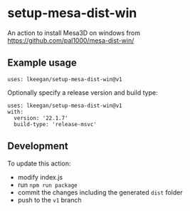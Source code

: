 # setup-mesa-dist-win

An action to install Mesa3D on windows from https://github.com/pal1000/mesa-dist-win/

## Example usage

```
uses: lkeegan/setup-mesa-dist-win@v1
```

Optionally specify a release version and build type:

```
uses: lkeegan/setup-mesa-dist-win@v1
with:
  version: '22.1.7'
  build-type: 'release-msvc'
```

## Development

To update this action:

- modify index.js
- run `npm run package`
- commit the changes including the generated `dist` folder
- push to the `v1` branch
